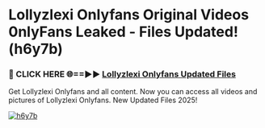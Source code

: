 # Lollyzlexi Onlyfans Original Videos 0nlyFans Leaked - Files Updated! (h6y7b)

<h3>🔴 CLICK HERE 🌐==►► <a href="https://tinyurl.com/3hn5wdd3" rel="nofollow">Lollyzlexi Onlyfans Updated Files</a></h3>

Get Lollyzlexi Onlyfans and all content. Now you can access all videos and pictures of Lollyzlexi Onlyfans. New Updated Files 2025!

[![h6y7b](https://i.imgur.com/4HnBqBT.gif)](https://tinyurl.com/3hn5wdd3)
